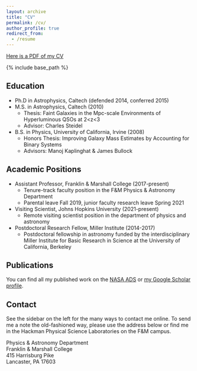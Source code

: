 ```yaml
---
layout: archive
title: "CV"
permalink: /cv/
author_profile: true
redirect_from:
  - /resume
---
```


[Here is a PDF of my CV](../files/trainorCV.pdf)


{% include base_path %}

## Education
* Ph.D in Astrophysics, Caltech (defended 2014, conferred 2015)
* M.S. in Astrophysics, Caltech (2010)
  * Thesis: Faint Galaxies in the Mpc-scale Environments of Hyperluminous QSOs at 2<z<3
  * Advisor: Charles Steidel
* B.S. in Physics, University of California, Irvine (2008)
  * Honors Thesis: Improving Galaxy Mass Estimates by Accounting for Binary Systems
  * Advisors: Manoj Kaplinghat & James Bullock

## Academic Positions
* Assistant Professor, Franklin & Marshall College (2017-present)
  * Tenure-track faculty position in the F&M Physics & Astronomy Department
  * Parental leave Fall 2019, junior faculty research leave Spring 2021
* Visiting Scientist, Johns Hopkins University (2021-present)
  * Remote visiting scientist position in the department of physics and astronomy
* Postdoctoral Research Fellow, Miller Institute (2014-2017)
  * Postdoctoral fellowship in astronomy funded by the interdisciplinary Miller Institute for Basic Research in Science at the University of California, Berkeley

## Publications
You can find all my published work on the <a href="https://ui.adsabs.harvard.edu/search/q=author%3A%22Trainor%2C%20Ryan%22%20year%3A2006-&sort=date%20desc%2C%20bibcode%20desc&p_=0">NASA ADS</a> or <a href="{{author.googlescholar}}">my Google Scholar profile</a>.

## Contact

See the sidebar on the left for the many ways to contact me online. To send me a note the old-fashioned way, please use the address below or find me in the Hackman Physical Science Laboratories on the F&M campus.

Physics & Astronomy Department<br>
Franklin & Marshall College<br>
415 Harrisburg Pike<br>
Lancaster, PA 17603



<!--

  
Skills
======
* Skill 1
* Skill 2
  * Sub-skill 2.1
  * Sub-skill 2.2
  * Sub-skill 2.3
* Skill 3

Publications
======
  <ul>{% for post in site.publications %}
    {% include archive-single-cv.html %}
  {% endfor %}</ul>
  
Talks
======
  <ul>{% for post in site.talks %}
    {% include archive-single-talk-cv.html %}
  {% endfor %}</ul>
  
Teaching
======
  <ul>{% for post in site.teaching %}
    {% include archive-single-cv.html %}
  {% endfor %}</ul>
  
Service and leadership
======
* Currently signed in to 43 different slack teams
-->
